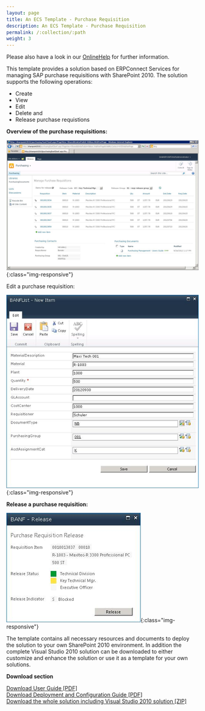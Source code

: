 ```yaml
---
layout: page
title: An ECS Template - Purchase Requisition
description: An ECS Template - Purchase Requisition
permalink: /:collection/:path
weight: 3
---
```


Please also have a look in our [OnlineHelp](https://help.theobald-software.com/en/) for further information.

This template provides a solution based on ERPConnect Services for managing SAP purchase requisitions with SharePoint 2010.
The solution supports the following operations:

- Create
- View
- Edit
- Delete and
- Release purchase requistions

**Overview of the purchase requisitions:**

![ECS-BANF-SP](/img/contents/ECS-BANF-SP.jpg){:class="img-responsive"}

Edit a purchase requisition:

![ECS-BANf-SP-Create](/img/contents/ECS-BANf-SP-Create.jpg){:class="img-responsive"}

**Release a purchase requisition:**

![ECS-BANf-SP-Release](/img/contents/ECS-BANf-SP-Release.jpg){:class="img-responsive"}

The template contains all necessary resources and documents to deploy the solution to your own SharePoint 2010 environment. 
In addition the complete Visual Studio 2010 solution can be downloaded to either customize and enhance the solution or use it as a template for your own solutions.

**Download section**

[Download User Guide [PDF]](https://files.theobald-software.com/download/ERPConnectServices/templates/PRM-User-Guide.pdf)<br>
[Download Deployment and Configuration Guide [PDF]](https://files.theobald-software.com/download/ERPConnectServices/templates/PRM-Deployment-and-Configuration-Guide.pdf)<br>
[Download the whole solution including Visual Studio 2010 solution [ZIP]](http://www.theobald-software.com/download/ERPConnectServices/templates/Theobald-ECS-Template-Purchase-Requisition.zip)   